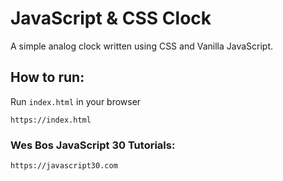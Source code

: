 # JavaScript & CSS Clock

A simple analog clock written using CSS and Vanilla JavaScript.

## How to run:
Run `index.html` in your browser
```
https://index.html
```

### Wes Bos JavaScript 30 Tutorials:
```
https://javascript30.com
```